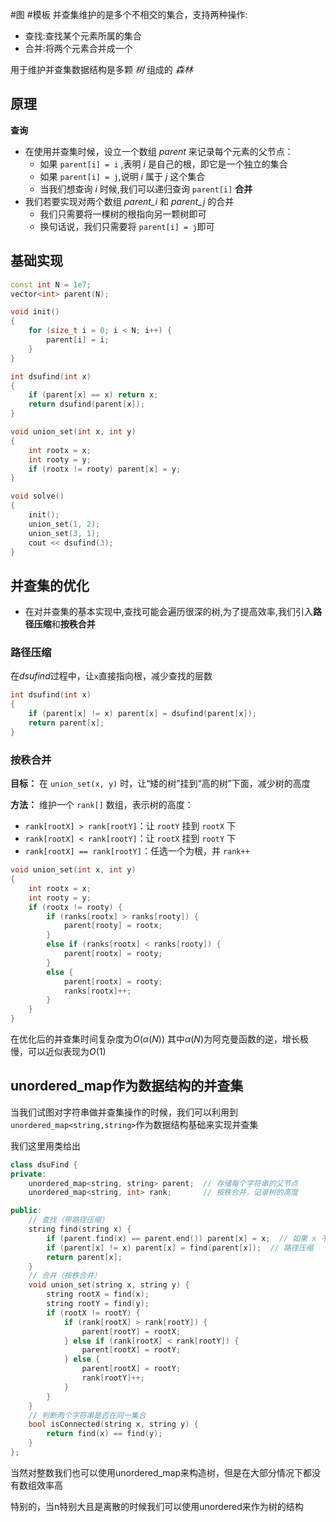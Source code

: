 #图 #模板 
并查集维护的是多个不相交的集合，支持两种操作:
- 查找:查找某个元素所属的集合
- 合并:将两个元素合并成一个

用于维护并查集数据结构是多颗 *树* 组成的 *森林* 

## 原理
**查询**
- 在使用并查集时候，设立一个数组 *parent* 来记录每个元素的父节点：
	- 如果 `parent[i] = i` ,表明 $i$ 是自己的根，即它是一个独立的集合
	- 如果 `parent[i] = j`,说明 $i$ 属于 $j$ 这个集合
	- 当我们想查询 $i$ 时候,我们可以递归查询 `parent[i]` 
**合并**
- 我们若要实现对两个数组 *parent_i* 和 *parent_j* 的合并
	- 我们只需要将一棵树的根指向另一颗树即可
	- 换句话说，我们只需要将 `parent[i] = j`即可
## 基础实现
```cpp
const int N = 1e7;
vector<int> parent(N);

void init()
{
    for (size_t i = 0; i < N; i++) {
        parent[i] = i;
    }
}

int dsufind(int x)
{
    if (parent[x] == x) return x;
    return dsufind(parent[x]);
}

void union_set(int x, int y)
{
    int rootx = x;
    int rooty = y;
    if (rootx != rooty) parent[x] = y;
}

void solve()
{
    init();
    union_set(1, 2);
    union_set(3, 1);
    cout << dsufind(3);
}
```

## 并查集的优化
- 在对并查集的基本实现中,查找可能会遍历很深的树,为了提高效率,我们引入**路径压缩**和**按秩合并**

### 路径压缩
在*dsufind*过程中，让`x`直接指向根，减少查找的层数

```cpp
int dsufind(int x)
{
    if (parent[x] != x) parent[x] = dsufind(parent[x]);
    return parent[x];
}
```

### 按秩合并
**目标：** 在 `union_set(x, y)` 时，让“矮的树”挂到“高的树”下面，减少树的高度

**方法：** 维护一个 `rank[]` 数组，表示树的高度：
- `rank[rootX] > rank[rootY]`：让 `rootY` 挂到 `rootX` 下
- `rank[rootX] < rank[rootY]`：让 `rootX` 挂到 `rootY` 下
- `rank[rootX] == rank[rootY]`：任选一个为根，并 `rank++`

```cpp
void union_set(int x, int y)
{
    int rootx = x;
    int rooty = y;
    if (rootx != rooty) {
        if (ranks[rootx] > ranks[rooty]) {
            parent[rooty] = rootx;
        }
        else if (ranks[rootx] < ranks[rooty]) {
            parent[rootx] = rooty;
        }
        else {
            parent[rootx] = rooty;
            ranks[rootx]++;
        }
    }
}
```

在优化后的并查集时间复杂度为$O(\alpha(N))$ 其中$\alpha(N)$为阿克曼函数的逆，增长极慢，可以近似表现为$O(1)$

## unordered_map作为数据结构的并查集
当我们试图对字符串做并查集操作的时候，我们可以利用到`unordered_map<string,string>`作为数据结构基础来实现并查集

我们这里用类给出
```cpp
class dsuFind {
private:
    unordered_map<string, string> parent;  // 存储每个字符串的父节点
    unordered_map<string, int> rank;       // 按秩合并，记录树的高度

public:
    // 查找（带路径压缩）
    string find(string x) {
        if (parent.find(x) == parent.end()) parent[x] = x;  // 如果 x 不在并查集，初始化
        if (parent[x] != x) parent[x] = find(parent[x]);  // 路径压缩
        return parent[x];
    }
    // 合并（按秩合并）
    void union_set(string x, string y) {
        string rootX = find(x);
        string rootY = find(y);
        if (rootX != rootY) {
            if (rank[rootX] > rank[rootY]) {
                parent[rootY] = rootX;
            } else if (rank[rootX] < rank[rootY]) {
                parent[rootX] = rootY;
            } else {
                parent[rootX] = rootY;
                rank[rootY]++;
            }
        }
    }
    // 判断两个字符串是否在同一集合
    bool isConnected(string x, string y) {
        return find(x) == find(y);
    }
};
```

当然对整数我们也可以使用unordered_map来构造树，但是在大部分情况下都没有数组效率高

特别的，当n特别大且是离散的时候我们可以使用unordered来作为树的结构